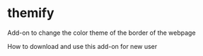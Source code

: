 # themify
Add-on to change the color theme of the border of the webpage


How to download and use this add-on for new user
